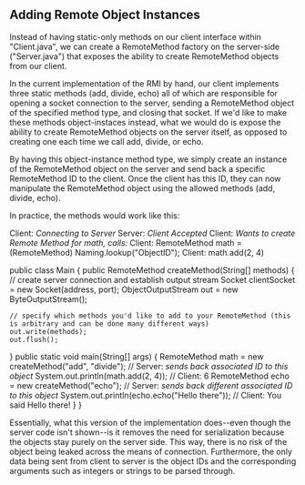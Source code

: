 ## Adding Remote Object Instances
Instead of having static-only methods on our client interface within "Client.java", we can create a RemoteMethod factory on the server-side ("Server.java") that exposes
the ability to create RemoteMethod objects from our client.

In the current implementation of the RMI by hand, our client implements three static methods (add, divide, echo) all of which are responsible for opening a socket connection
 to the server, sending a RemoteMethod object of the specified method type, and closing that socket. If we'd like to make these methods object-instaces instead, what we would
 do is expose the ability to create RemoteMethod objects on the server itself, as opposed to creating one each time we call add, divide, or echo. 
 
 By having this object-instance method type, we simply create an instance of the RemoteMethod object on the server and send back a specific RemoteMethod ID to the client.
 Once the client has this ID, they can now manipulate the RemoteMethod object using the allowed methods (add, divide, echo). 
 
 In practice, the methods would work like this:
 
 Client: *Connecting to Server*
 Server: *Client Accepted*
 Client: *Wants to create Remote Method for math, calls:*
 Client: RemoteMethod math = (RemoteMethod) Naming.lookup("ObjectID");
 Client: math.add(2, 4)
 
 public class Main {
   public RemoteMethod createMethod(String[] methods) {
    // create server connection and establish output stream
    Socket clientSocket = new Socket(address, port);
    ObjectOutputStream out = new ByteOutputStream();
    
    // specify which methods you'd like to add to your RemoteMethod (this is arbitrary and can be done many different ways)
    out.write(methods);
    out.flush();
    
 }
   public static void main(String[] args) {
     RemoteMethod math = new createMethod("add", "divide");
     // Server: *sends back associated ID to this object*
     System.out.println(math.add(2, 4));
     // Client: 6
     RemoteMethod echo = new createMethod("echo");
     // Server: *sends back different associated ID to this object*
     System.out.println(echo.echo("Hello there"));
     // Client: You said Hello there!
   }
 }
 
 Essentially, what this version of the implementation does--even though the server code isn't shown--is it removes the need for serialization because the objects 
 stay purely on the server side. This way, there is no risk of the object being leaked across the means of connection. Furthermore, the only data being sent from 
 client to server is the object IDs and the corresponding arguments such as integers or strings to be parsed through.
